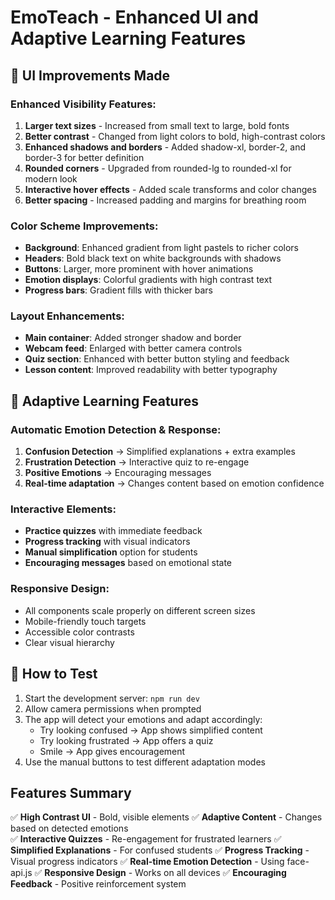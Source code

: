 # EmoTeach - Enhanced UI and Adaptive Learning Features

## 🎨 UI Improvements Made

### Enhanced Visibility Features:
1. **Larger text sizes** - Increased from small text to large, bold fonts
2. **Better contrast** - Changed from light colors to bold, high-contrast colors
3. **Enhanced shadows and borders** - Added shadow-xl, border-2, and border-3 for better definition
4. **Rounded corners** - Upgraded from rounded-lg to rounded-xl for modern look
5. **Interactive hover effects** - Added scale transforms and color changes
6. **Better spacing** - Increased padding and margins for breathing room

### Color Scheme Improvements:
- **Background**: Enhanced gradient from light pastels to richer colors
- **Headers**: Bold black text on white backgrounds with shadows
- **Buttons**: Larger, more prominent with hover animations
- **Emotion displays**: Colorful gradients with high contrast text
- **Progress bars**: Gradient fills with thicker bars

### Layout Enhancements:
- **Main container**: Added stronger shadow and border
- **Webcam feed**: Enlarged with better camera controls
- **Quiz section**: Enhanced with better button styling and feedback
- **Lesson content**: Improved readability with better typography

## 🧠 Adaptive Learning Features

### Automatic Emotion Detection & Response:
1. **Confusion Detection** → Simplified explanations + extra examples
2. **Frustration Detection** → Interactive quiz to re-engage
3. **Positive Emotions** → Encouraging messages
4. **Real-time adaptation** → Changes content based on emotion confidence

### Interactive Elements:
- **Practice quizzes** with immediate feedback
- **Progress tracking** with visual indicators
- **Manual simplification** option for students
- **Encouraging messages** based on emotional state

### Responsive Design:
- All components scale properly on different screen sizes
- Mobile-friendly touch targets
- Accessible color contrasts
- Clear visual hierarchy

## 🚀 How to Test

1. Start the development server: `npm run dev`
2. Allow camera permissions when prompted
3. The app will detect your emotions and adapt accordingly:
   - Try looking confused → App shows simplified content
   - Try looking frustrated → App offers a quiz
   - Smile → App gives encouragement
4. Use the manual buttons to test different adaptation modes

## Features Summary

✅ **High Contrast UI** - Bold, visible elements
✅ **Adaptive Content** - Changes based on detected emotions  
✅ **Interactive Quizzes** - Re-engagement for frustrated learners
✅ **Simplified Explanations** - For confused students
✅ **Progress Tracking** - Visual progress indicators
✅ **Real-time Emotion Detection** - Using face-api.js
✅ **Responsive Design** - Works on all devices
✅ **Encouraging Feedback** - Positive reinforcement system
